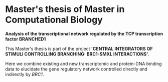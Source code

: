 # Master's thesis of Master in Computational Biology
**Analysis of the transcriptional network regulated by the TCP transcription factor BRANCHED1**

This Master's thesis is part of the project **'CENTRAL INTEGRATORS OF STIMULI CONTROLLING BRANCHING: BRC1-SMXL INTERACTIONS'**.

Here we combine existing and new transcriptomic and protein-DNA binding data to elucidate the gene regulatory network controlled directly and indirectly by *BRC1*.

